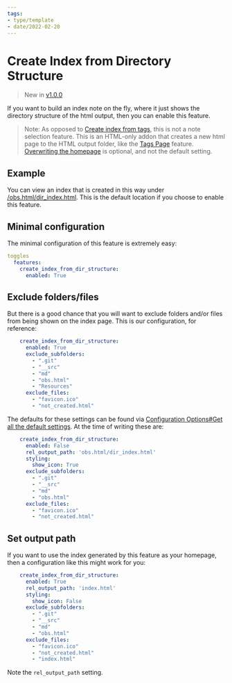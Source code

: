 ```yaml
---
tags:
- type/template
- date/2022-02-20
---
```

   
# Create Index from Directory Structure   
> New in [v1.0.0](../Changelog/v1.0.0.md)   
   
If you want to build an index note on the fly, where it just shows the directory structure of the html output, then you can enable this feature.   
   
> Note: As opposed to [Create index from tags](../Configurations/Create%20index%20from%20tags.md), this is not a note selection feature. This is an HTML-only addon that creates a new html page to the HTML output folder, like the [Tags Page](../Configurations/Tags%20Page.md) feature. [Overwriting the homepage](../Configurations/Create%20Index%20from%20Directory%20Structure.md#set-output-path) is optional, and not the default setting.   
   
## Example   
You can view an index that is created in this way under [/obs.html/dir_index.html](/obs.html/dir_index.html). This is the default location if you choose to enable this feature.   
   
## Minimal configuration   
The minimal configuration of this feature is extremely easy:   
   
``` yaml
toggles
  features:
    create_index_from_dir_structure:
      enabled: True
```
   
   
## Exclude folders/files   
But there is a good chance that you will want to exclude folders and/or files from being shown on the index page. This is our configuration, for reference:   
   
``` yaml 
    create_index_from_dir_structure:
      enabled: True
      exclude_subfolders:
        - ".git"
        - "__src"
        - "md"
        - "obs.html"
        - "Resources"
      exclude_files:
        - "favicon.ico"
        - "not_created.html"
```
   
   
The defaults for these settings can be found via [Configuration Options#Get all the default settings](../Configurations/Configuration%20Options.md#get-all-the-default-settings). At the time of writing these are:   
   
```yaml
    create_index_from_dir_structure:
      enabled: False
      rel_output_path: 'obs.html/dir_index.html'
      styling: 
        show_icon: True
      exclude_subfolders:
        - ".git"
        - "__src"
        - "md"
        - "obs.html"
      exclude_files:
        - "favicon.ico"
        - "not_created.html"
```
   
   
## Set output path   
If you want to use the index generated by this feature as your homepage, then a configuration like this might work for you:   
   
```yaml
    create_index_from_dir_structure:
      enabled: True
      rel_output_path: 'index.html'
      styling: 
        show_icon: False
      exclude_subfolders:
        - ".git"
        - "__src"
        - "md"
        - "obs.html"
      exclude_files:
        - "favicon.ico"
        - "not_created.html"
        - "index.html"
```
   
   
Note the `rel_output_path` setting.